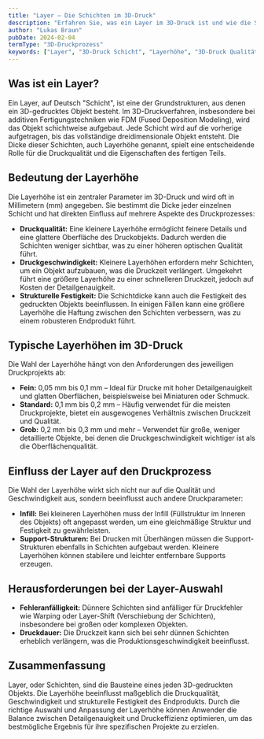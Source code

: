 ```yaml
---
title: "Layer – Die Schichten im 3D-Druck"
description: "Erfahren Sie, was ein Layer im 3D-Druck ist und wie die Schichtdicke die Qualität und Geschwindigkeit des Druckprozesses beeinflusst. Entdecken Sie, warum die Wahl der richtigen Layerhöhe entscheidend ist."
author: "Lukas Braun"
pubDate: 2024-02-04
termType: "3D-Druckprozess"
keywords: ["Layer", "3D-Druck Schicht", "Layerhöhe", "3D-Druck Qualität", "Schichtdicke"]
---
```


## Was ist ein Layer?

Ein Layer, auf Deutsch "Schicht", ist eine der Grundstrukturen, aus denen ein 3D-gedrucktes Objekt besteht. Im 3D-Druckverfahren, insbesondere bei additiven Fertigungstechniken wie FDM (Fused Deposition Modeling), wird das Objekt schichtweise aufgebaut. Jede Schicht wird auf die vorherige aufgetragen, bis das vollständige dreidimensionale Objekt entsteht. Die Dicke dieser Schichten, auch Layerhöhe genannt, spielt eine entscheidende Rolle für die Druckqualität und die Eigenschaften des fertigen Teils.

## Bedeutung der Layerhöhe

Die Layerhöhe ist ein zentraler Parameter im 3D-Druck und wird oft in Millimetern (mm) angegeben. Sie bestimmt die Dicke jeder einzelnen Schicht und hat direkten Einfluss auf mehrere Aspekte des Druckprozesses:

- **Druckqualität:** Eine kleinere Layerhöhe ermöglicht feinere Details und eine glattere Oberfläche des Druckobjekts. Dadurch werden die Schichten weniger sichtbar, was zu einer höheren optischen Qualität führt.
- **Druckgeschwindigkeit:** Kleinere Layerhöhen erfordern mehr Schichten, um ein Objekt aufzubauen, was die Druckzeit verlängert. Umgekehrt führt eine größere Layerhöhe zu einer schnelleren Druckzeit, jedoch auf Kosten der Detailgenauigkeit.
- **Strukturelle Festigkeit:** Die Schichtdicke kann auch die Festigkeit des gedruckten Objekts beeinflussen. In einigen Fällen kann eine größere Layerhöhe die Haftung zwischen den Schichten verbessern, was zu einem robusteren Endprodukt führt.

## Typische Layerhöhen im 3D-Druck

Die Wahl der Layerhöhe hängt von den Anforderungen des jeweiligen Druckprojekts ab:

- **Fein:** 0,05 mm bis 0,1 mm – Ideal für Drucke mit hoher Detailgenauigkeit und glatten Oberflächen, beispielsweise bei Miniaturen oder Schmuck.
- **Standard:** 0,1 mm bis 0,2 mm – Häufig verwendet für die meisten Druckprojekte, bietet ein ausgewogenes Verhältnis zwischen Druckzeit und Qualität.
- **Grob:** 0,2 mm bis 0,3 mm und mehr – Verwendet für große, weniger detaillierte Objekte, bei denen die Druckgeschwindigkeit wichtiger ist als die Oberflächenqualität.

## Einfluss der Layer auf den Druckprozess

Die Wahl der Layerhöhe wirkt sich nicht nur auf die Qualität und Geschwindigkeit aus, sondern beeinflusst auch andere Druckparameter:

- **Infill:** Bei kleineren Layerhöhen muss der Infill (Füllstruktur im Inneren des Objekts) oft angepasst werden, um eine gleichmäßige Struktur und Festigkeit zu gewährleisten.
- **Support-Strukturen:** Bei Drucken mit Überhängen müssen die Support-Strukturen ebenfalls in Schichten aufgebaut werden. Kleinere Layerhöhen können stabilere und leichter entfernbare Supports erzeugen.

## Herausforderungen bei der Layer-Auswahl

- **Fehleranfälligkeit:** Dünnere Schichten sind anfälliger für Druckfehler wie Warping oder Layer-Shift (Verschiebung der Schichten), insbesondere bei großen oder komplexen Objekten.
- **Druckdauer:** Die Druckzeit kann sich bei sehr dünnen Schichten erheblich verlängern, was die Produktionsgeschwindigkeit beeinflusst.

## Zusammenfassung

Layer, oder Schichten, sind die Bausteine eines jeden 3D-gedruckten Objekts. Die Layerhöhe beeinflusst maßgeblich die Druckqualität, Geschwindigkeit und strukturelle Festigkeit des Endprodukts. Durch die richtige Auswahl und Anpassung der Layerhöhe können Anwender die Balance zwischen Detailgenauigkeit und Druckeffizienz optimieren, um das bestmögliche Ergebnis für ihre spezifischen Projekte zu erzielen.
